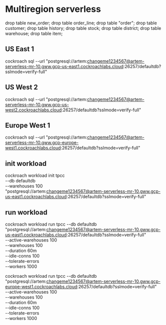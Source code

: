 # Multiregion serverless


drop table new_order;
drop table order_line;
drop table "order";
drop table customer;
drop table history;
drop table stock;
drop table district;
drop table warehouse;
drop table item;


## US East 1

cockroach sql --url "postgresql://artem:changeme1234567@artem-serverless-mr-10.gww.gcp-us-east1.cockroachlabs.cloud:26257/defaultdb?sslmode=verify-full"

## US West 2

cockroach sql --url "postgresql://artem:changeme1234567@artem-serverless-mr-10.gww.gcp-us-west2.cockroachlabs.cloud:26257/defaultdb?sslmode=verify-full"


## Europe West 1

cockroach sql --url "postgresql://artem:changeme1234567@artem-serverless-mr-10.gww.gcp-europe-west1.cockroachlabs.cloud:26257/defaultdb?sslmode=verify-full"


## init workload

cockroach workload init tpcc \
 --db defaultdb \
 --warehouses 100 \
 "postgresql://artem:changeme1234567@artem-serverless-mr-10.gww.gcp-us-east1.cockroachlabs.cloud:26257/defaultdb?sslmode=verify-full"

## run workload

cockroach workload run tpcc --db defaultdb "postgresql://artem:changeme1234567@artem-serverless-mr-10.gww.gcp-us-east1.cockroachlabs.cloud:26257/defaultdb?sslmode=verify-full" \
 --active-warehouses 100 \
 --warehouses 100 \
 --duration 60m \
 --idle-conns 100 \
 --tolerate-errors \
 --workers 1000 


cockroach workload run tpcc --db defaultdb "postgresql://artem:changeme1234567@artem-serverless-mr-10.gww.gcp-europe-west1.cockroachlabs.cloud:26257/defaultdb?sslmode=verify-full" \
 --active-warehouses 100 \
 --warehouses 100 \
 --duration 60m \
 --idle-conns 100 \
 --tolerate-errors \
 --workers 1000 